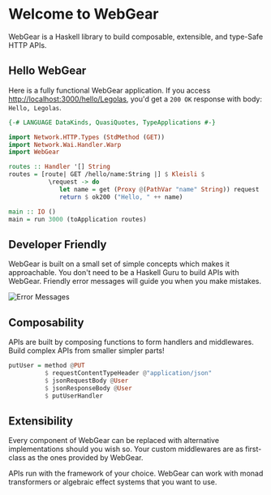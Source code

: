 # Welcome to WebGear
WebGear is a Haskell library to build composable, extensible, and type-Safe HTTP APIs.

## Hello WebGear
Here is a fully functional WebGear application. If you access <http://localhost:3000/hello/Legolas>, you'd get a `200
OK` response with body: `Hello, Legolas`.

```hs
{-# LANGUAGE DataKinds, QuasiQuotes, TypeApplications #-}

import Network.HTTP.Types (StdMethod (GET))
import Network.Wai.Handler.Warp
import WebGear

routes :: Handler '[] String
routes = [route| GET /hello/name:String |] $ Kleisli $
           \request -> do
              let name = get (Proxy @(PathVar "name" String)) request
              return $ ok200 ("Hello, " ++ name)

main :: IO ()
main = run 3000 (toApplication routes)
```

## Developer Friendly
WebGear is built on a small set of simple concepts which makes it approachable. You don't need to be a Haskell Guru to
build APIs with WebGear. Friendly error messages will guide you when you make mistakes.

![Error Messages](/static/webgear-error.png)

## Composability
APIs are built by composing functions to form handlers and middlewares. Build complex APIs from smaller simpler parts!

```hs
putUser = method @PUT
          $ requestContentTypeHeader @"application/json"
          $ jsonRequestBody @User
          $ jsonResponseBody @User
          $ putUserHandler
```

## Extensibility
Every component of WebGear can be replaced with alternative implementations should you wish so. Your custom middlewares
are as first-class as the ones provided by WebGear.

APIs run with the framework of your choice. WebGear can work with monad transformers or algebraic effect systems that
you want to use.
